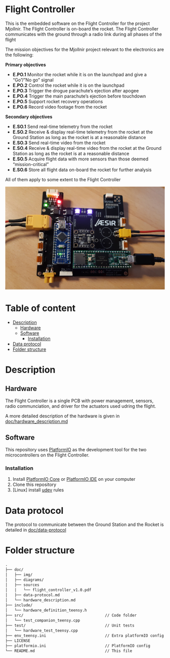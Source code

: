# Flight Controller <!-- omit in toc -->

This is the embedded software on the Flight Controller for the project Mjollnir. The Flight Controller is on-board the rocket. The Flight Controller communicates with the ground through a radio link during all phases of the flight

The mission objectives for the Mjollnir project relevant to the electronics are the following:

**Primary objectives**

- **E.PO.1** Monitor the rocket while it is on the launchpad and give a “Go”/”No go” signal
- **E.PO.2** Control the rocket while it is on the launchpad
- **E.PO.3** Trigger the drogue parachute’s ejection after apogee
- **E.PO.4** Trigger the main parachute’s ejection before touchdown
- **E.PO.5** Support rocket recovery operations
- **E.PO.6** Record video footage from the rocket

**Secondary objectives**

- **E.SO.1** Send real-time telemetry from the rocket
- **E.SO.2** Receive & display real-time telemetry from the rocket at the Ground Station as long as the rocket is at a reasonable distance
- **E.SO.3** Send real-time video from the rocket
- **E.SO.4** Receive & display real-time video from the rocket at the Ground Station as long as the rocket is at a reasonable distance
- **E.SO.5** Acquire flight data with more sensors than those deemed “mission-critical”
- **E.SO.6** Store all flight data on-board the rocket for further analysis

All of them apply to some extent to the Flight Controller

![flight_controller_test](doc/img/flight_controller_test.jpg)

# Table of content <!-- omit in toc -->

- [Description](#description)
  - [Hardware](#hardware)
  - [Software](#software)
    - [Installation](#installation)
- [Data protocol](#data-protocol)
- [Folder structure](#folder-structure)

# Description

## Hardware

The Flight Controller is a single PCB with power management, sensors, radio communciation, and driver for the actuators used udring the flight.

A more detailed description of the hardware is given in [doc/hardware_description.md](doc/hardware_description.md)

## Software

This repository uses [PlatformIO](https://platformio.org/) as the development tool for the two microcontrollers on the Flight Controller.

### Installation

1. Install [PlatformIO Core](https://docs.platformio.org/en/latest/core/index.html) or [PlatformIO IDE](https://platformio.org/install/ide) on your computer
2. Clone this repository
3. [Linux] install [udev](https://docs.platformio.org/en/latest/faq.html?highlight=99#platformio-udev-rules) rules

# Data protocol

The protocol to communicate between the Ground Station and the Rocket is detailed in [doc/data-protocol](doc/data-protocol.md)

# Folder structure

```
.
├── doc/
│   ├── img/
│   ├── diagrams/
│   ├── sources
│   |   └── flight_controller_v1.0.pdf
│   ├── data-protocol.md
│   └── hardware_description.md
├── include/
│   └── hardware_definition_teensy.h
├── src/                                    // Code folder
│   └── test_companion_teensy.cpp
├── test/                                   // Unit tests
│   └── hardware_test_teensy.cpp
├── env_teensy.ini                          // Extra platformIO config
├── LICENSE
├── platformio.ini                          // PlatformIO config
└── README.md                               // This file
```